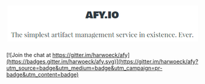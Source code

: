 <h1 align="center">
  <img alt="afy.io label" src="afy_label.png">
</h1>

[![Join the chat at https://gitter.im/harwoeck/afy](https://badges.gitter.im/harwoeck/afy.svg)](https://gitter.im/harwoeck/afy?utm_source=badge&utm_medium=badge&utm_campaign=pr-badge&utm_content=badge)
